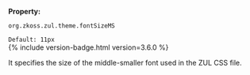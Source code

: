 **Property:**

`org.zkoss.zul.theme.fontSizeMS`

`Default: 11px`  
{% include version-badge.html version=3.6.0 %}

It specifies the size of the middle-smaller font used in the ZUL CSS
file.
